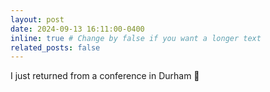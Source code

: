 ```yaml
---
layout: post
date: 2024-09-13 16:11:00-0400
inline: true # Change by false if you want a longer text
related_posts: false
---
```


I just returned from a conference in Durham :european_castle:
